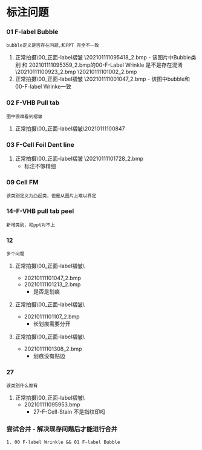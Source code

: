 # 标注问题
###  01 F-label Bubble
```
bubble定义是否存在问题,和PPT 完全不一致
```
1. 正常拍摄\00_正面-label褶皱
    \202101111095418_2.bmp
        - 该图片中Bubble类别 和 202101111095359_2.bmp的00-F-Label Wrinkle 是不是存在混淆
    \20210111100923_2.bmp
    \20210111101002_2.bmp
2. 正常拍摄\00_正面-label褶皱
    \202101111001047_2.bmp
        - 该图中bubble和00-F-label Wrinke一致
###  02 F-VHB Pull tab
```
图中很难看到褶皱
```
1. 正常拍摄\00_正面-label褶皱\20210111100847

### 03 F-Cell Foil Dent line
1. 正常拍摄\00_正面-label褶皱
    \20210111101728_2.bmp
    - 标注不够精细


### 09 Cell FM
```
该类别定义为凸起类，但是从图片上难以界定
```

### 14-F-VHB pull tab peel
```
新增类别，和ppt对不上
```

### 12
```
多个问题
```
1.  正常拍摄\00_正面-label褶皱\
    - 20210111101047_2.bmp
    - 20210111101213_2.bmp
        - 是否是划痕
2. 正常拍摄\00_正面-label褶皱\
    - 20210111101107_2.bmp 
        - 长划痕需要分开

3. 正常拍摄\00_正面-label褶皱\
    - 20210111101308_2.bmp 
        - 划痕没有贴边




### 27 
```
该类别什么都有
```
1. 正常拍摄\00_正面-label褶皱\
    - 202101111095953.bmp 
        - 27-F-Cell-Stain  不是指纹印吗


### 尝试合并 - 解决现存问题后才能进行合并
    1. 00 F-label Wrinkle && 01 F-label Bubble